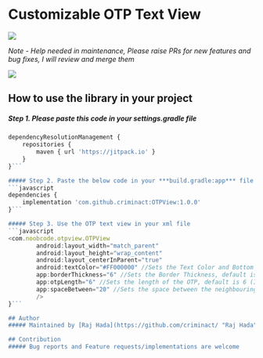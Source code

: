#  Customizable OTP Text View
[![](https://jitpack.io/v/criminact/OTPView.svg)](https://jitpack.io/#criminact/OTPView)

*Note - Help needed in maintenance, Please raise PRs for new features and bug fixes, I will review and merge them*

![](https://github.com/criminact/OTPView/blob/develop/github-assets/otp-view.png)

## How to use the library in your project
##### Step 1. Please paste this code in your ***settings.gradle*** file
```javascript
dependencyResolutionManagement {
	repositories {
        maven { url 'https://jitpack.io' }
    }
}```

##### Step 2. Paste the below code in your ***build.gradle:app*** file
```javascript
dependencies {
    implementation 'com.github.criminact:OTPView:1.0.0'
}```

##### Step 3. Use the OTP text view in your xml file
```javascript
<com.noobcode.otpview.OTPView
        android:layout_width="match_parent"
        android:layout_height="wrap_content"
        android:layout_centerInParent="true"
        android:textColor="#FF000000" //Sets the Text Color and Bottom Line Color
        app:borderThickness="6" //Sets the Border Thickness, default is 1 (Integer)
        app:otpLength="6" //Sets the length of the OTP, default is 6 (Integer)
        app:spaceBetween="20" //Sets the space between the neighbouring Bottom Lines
		/>
}```

## Author
##### Maintained by [Raj Hada](https://github.com/criminact/ "Raj Hada")

## Contribution
##### Bug reports and Feature requests/implementations are welcome
